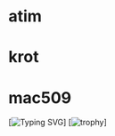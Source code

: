 # atim
# krot
# mac509
[![Typing SVG](https://readme-typing-svg.demolab.com?font=Fira+Code&pause=1000&color=F70000&background=FFFFFF00&width=435&lines=Mac509509+krotana+%7C%23+atim)]
[![trophy](https://github-profile-trophy.vercel.app/?username=ryo-ma&theme=onedark)]
